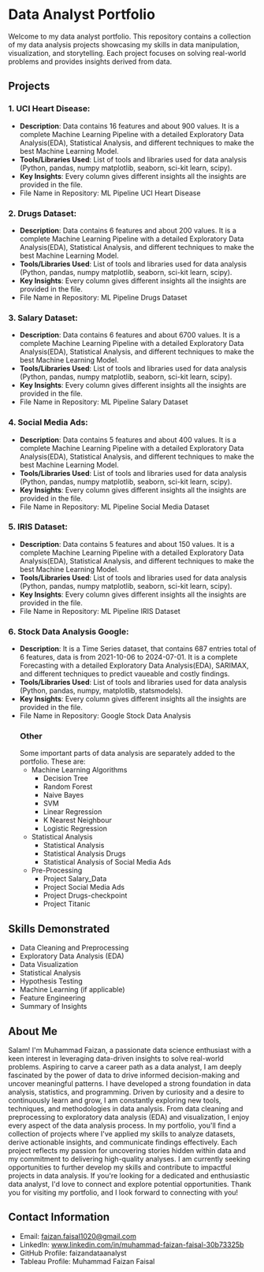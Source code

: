 # Data Analyst Portfolio
Welcome to my data analyst portfolio. This repository contains a collection of my data analysis projects showcasing my skills in data manipulation, visualization, and storytelling. Each project focuses on solving real-world problems and provides insights derived from data.
## Projects
### 1. UCI Heart Disease:
- **Description**: Data contains 16 features and about 900 values. It is a complete Machine Learning Pipeline with a detailed Exploratory Data Analysis(EDA), Statistical Analysis, and different techniques to make the best Machine Learning Model.
- **Tools/Libraries Used**: List of tools and libraries used for data analysis (Python, pandas, numpy matplotlib, seaborn, sci-kit learn, scipy).
- **Key Insights**: Every column gives different insights all the insights are provided in the file.
- File Name in Repository: ML Pipeline UCI Heart Disease
### 2. Drugs Dataset:
- **Description**: Data contains 6 features and about 200 values. It is a complete Machine Learning Pipeline with a detailed Exploratory Data Analysis(EDA), Statistical Analysis, and different techniques to make the best Machine Learning Model.
- **Tools/Libraries Used**: List of tools and libraries used for data analysis (Python, pandas, numpy matplotlib, seaborn, sci-kit learn, scipy).
- **Key Insights**: Every column gives different insights all the insights are provided in the file.
- File Name in Repository: ML Pipeline Drugs Dataset
### 3. Salary Dataset:
- **Description**: Data contains 6 features and about 6700 values. It is a complete Machine Learning Pipeline with a detailed Exploratory Data Analysis(EDA), Statistical Analysis, and different techniques to make the best Machine Learning Model.
- **Tools/Libraries Used**: List of tools and libraries used for data analysis (Python, pandas, numpy matplotlib, seaborn, sci-kit learn, scipy).
- **Key Insights**: Every column gives different insights all the insights are provided in the file.
- File Name in Repository: ML Pipeline Salary Dataset
### 4. Social Media Ads:
- **Description**: Data contains 5 features and about 400 values. It is a complete Machine Learning Pipeline with a detailed Exploratory Data Analysis(EDA), Statistical Analysis, and different techniques to make the best Machine Learning Model.
- **Tools/Libraries Used**: List of tools and libraries used for data analysis (Python, pandas, numpy matplotlib, seaborn, sci-kit learn, scipy).
- **Key Insights**: Every column gives different insights all the insights are provided in the file.
- File Name in Repository: ML Pipeline Social Media Dataset
### 5. IRIS Dataset:
- **Description**: Data contains 5 features and about 150 values. It is a complete Machine Learning Pipeline with a detailed Exploratory Data Analysis(EDA), Statistical Analysis, and different techniques to make the best Machine Learning Model.
- **Tools/Libraries Used**: List of tools and libraries used for data analysis (Python, pandas, numpy matplotlib, seaborn, sci-kit learn, scipy).
- **Key Insights**: Every column gives different insights all the insights are provided in the file.
- File Name in Repository: ML Pipeline IRIS Dataset
### 6. Stock Data Analysis Google:
- **Description**: It is a Time Series dataset, that contains 687 entries total of 6 features, data is from 2021-10-06 to 2024-07-01. It is a complete Forecasting with a detailed Exploratory Data Analysis(EDA), SARIMAX, and different techniques to predict vaueable and costly findings.
- **Tools/Libraries Used**: List of tools and libraries used for data analysis (Python, pandas, numpy, matplotlib, statsmodels).
- **Key Insights**: Every column gives different insights all the insights are provided in the file.
- File Name in Repository: Google Stock Data Analysis
  ### Other
  Some important parts of data analysis are separately added to the portfolio. These are:
  - Machine Learning Algorithms
    * Decision Tree
    * Random Forest
    * Naive Bayes
    * SVM
    * Linear Regression
    * K Nearest Neighbour
    * Logistic Regression 
  - Statistical Analysis
    * Statistical Analysis
    * Statistical Analysis Drugs
    * Statistical Analysis of Social Media Ads
  - Pre-Processing
    * Project Salary_Data
    * Project Social Media Ads
    * Project Drugs-checkpoint
    * Project Titanic

## Skills Demonstrated
- Data Cleaning and Preprocessing
- Exploratory Data Analysis (EDA)
- Data Visualization
- Statistical Analysis
- Hypothesis Testing
- Machine Learning (if applicable)
- Feature Engineering
- Summary of Insights

## About Me
Salam! I'm Muhammad Faizan, a passionate data science enthusiast with a keen interest in leveraging data-driven insights to solve real-world problems. Aspiring to carve a career path as a data analyst, I am deeply fascinated by the power of data to drive informed decision-making and uncover meaningful patterns. I have developed a strong foundation in data analysis, statistics, and programming.
Driven by curiosity and a desire to continuously learn and grow, I am constantly exploring new tools, techniques, and methodologies in data analysis. From data cleaning and preprocessing to exploratory data analysis (EDA) and visualization, I enjoy every aspect of the data analysis process.
In my portfolio, you'll find a collection of projects where I've applied my skills to analyze datasets, derive actionable insights, and communicate findings effectively. Each project reflects my passion for uncovering stories hidden within data and my commitment to delivering high-quality analyses.
I am currently seeking opportunities to further develop my skills and contribute to impactful projects in data analysis. If you're looking for a dedicated and enthusiastic data analyst, I'd love to connect and explore potential opportunities.
Thank you for visiting my portfolio, and I look forward to connecting with you!

## Contact Information
- Email: faizan.faisal1020@gmail.com
- LinkedIn: www.linkedin.com/in/muhammad-faizan-faisal-30b73325b
- GitHub Profile: faizandataanalyst
- Tableau Profile: Muhammad Faizan Faisal 
